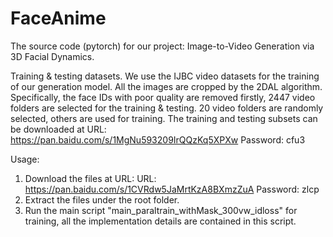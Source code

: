 # FaceAnime
The source code (pytorch) for our project: Image-to-Video Generation via 3D Facial Dynamics. 

Training & testing datasets.
We use the IJBC video datasets for the training of our generation model. All the images are cropped by the 2DAL algorithm. 
Specifically, the face IDs with poor quality are removed firstly, 2447 video folders are selected for the training & testing. 20 video folders are randomly selected, others are used for training. The training and testing subsets can be downloaded at URL: https://pan.baidu.com/s/1MgNu593209IrQQzKq5XPXw  Password: cfu3   


Usage:
1. Download the files at URL: URL: https://pan.baidu.com/s/1CVRdw5JaMrtKzA8BXmzZuA  Password: zlcp
2. Extract the files under the root folder.
3. Run the main script "main_paraltrain_withMask_300vw_idloss" for training, all the implementation details are contained in this script. 
